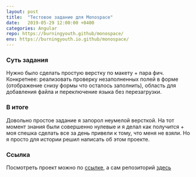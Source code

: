 ```yaml
---
layout: post
title:  "Тестовое задание для Monospace"
date:   2019-05-29 12:00:00 +0400
categories: Angular
repo: https://burningyouth.github/monospace/
env: https://burningyouth.io.github/monospace/
---
```


### Суть задания
Нужно было сделать простую верстку по макету + пара фич. Конкретнее: реализовать проверку незаполненных полей в форме (отображение снизу формы что осталось заполнить), область для добавления файла и переключение языка без перезагрузки.

### В итоге
Довольно простое задание я запорол неумелой версткой. На тот момент знания были совершенно нулевые и я делал как получится + моя спешка сделать все за день привели к тому, что меня не взяли. Но я просто для истории решил написать об этом проекте.

### Ссылка
Посмотреть проект можно по [ссылке]({{page.env}}), а сам репозиторий [здесь]({{page.repo}})